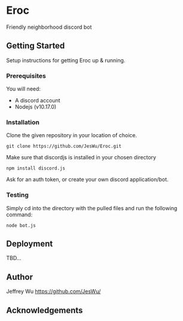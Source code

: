 # Eroc
Friendly neighborhood discord bot

## Getting Started
Setup instructions for getting Eroc up & running.

### Prerequisites
You will need:
- A discord account
- Nodejs (v10.17.0)

### Installation
Clone the given repository in your location of choice.
```
git clone https://github.com/JesWu/Eroc.git
```

Make sure that discordjs is installed in your chosen directory
```
npm install discord.js
```

Ask for an auth token, or create your own discord application/bot.

### Testing
Simply cd into the directory with the pulled files and run the following command:
```
node bot.js
```

## Deployment
TBD...

## Author
Jeffrey Wu https://github.com/JesWu/

## Acknowledgements
